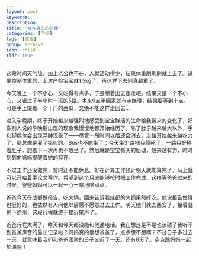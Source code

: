 ```yaml
---
layout: post
keywords: 
description: 
title: "写在等车的时候"
categories: [孕记]
tags: [宝宝]
group: archive
icon: child
tldr: true
---
```


这段时间天气热，加上老公也不在，人就活动得少，结果体重刷刷刷就上去了。说要控制体重的，上次产检宝宝就1.5kg了，再这样下去别真超重了。

今天晚上一个不小心，又吃得有点多，于是想着出去走走吧。结果又是一个不小心，又错过了半小时一班的5路。本来9点半回家就有点嫌晚，结果要等到十点。可是手上提着一个十斤的西瓜，又绝不能这样走回去…

进入孕晚期，终于开始越来越强烈地感受到宝宝鲜活的生命给我带来的变化了，好像别人说的孕晚期出现的现象我慢慢地都开始经历了。除了肚子越来越大以外，手和脚偶尔会出现浮肿现象了――尽管一段时间以后还会消去。走路开始越来越吃力了，腿总像是灌了铅似的。Bus也不能坐了：今天坐31路把我颠死了，一路只好捧着肚子，想着下一次再也不敢坐了。然后就是宝宝每天的胎动，越来越有力，时时刻刻向妈妈提醒着她的存在。

不过工作还没做完，暂时还不能休息。好在计算工作预计明天就能算完了，马上就可以开始着手论文写作。希望到这个月底能够按时把工作完成，这样等爸爸过来的时候，爸爸妈妈可以一起一心一意地陪点点。

爸爸今天在成都做报告、吃火锅，回来告诉我成都的火锅果然好吃。他说报告做得也挺好的，也依然有人问他以后愿不愿意过去工作。明天他们就去西安了，接着就剩下徐州，这段行程就终于接近尾声了。

爸爸行程太满了，昨天和今天都没能和他通电话。我在想这是不是也该破了我听不到爸爸声音的最长记录啦？妈妈真的很想爸爸了，点点想不想啊？不过日子多过去一天，就意味着我们和爸爸团聚的日子又近了一天。还有8天了。点点跟妈妈一起加油吧！

